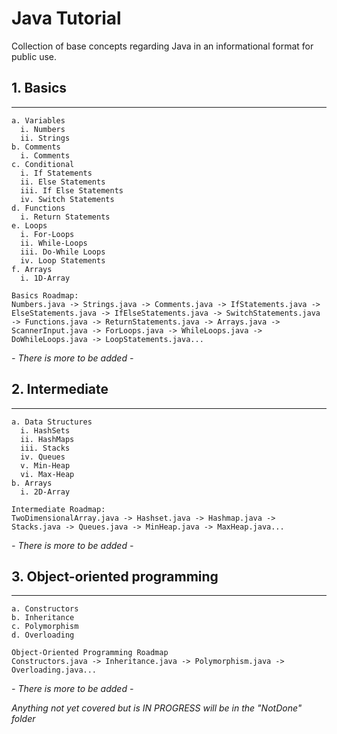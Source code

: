 # Java Tutorial

Collection of base concepts regarding Java in an informational format for public use.

  ## 1. Basics
  ---
    a. Variables
      i. Numbers
      ii. Strings
    b. Comments 
      i. Comments
    c. Conditional
      i. If Statements
      ii. Else Statements
      iii. If Else Statements
      iv. Switch Statements
    d. Functions
      i. Return Statements
    e. Loops
      i. For-Loops
      ii. While-Loops
      iii. Do-While Loops
      iv. Loop Statements
    f. Arrays
      i. 1D-Array

    Basics Roadmap:
    Numbers.java -> Strings.java -> Comments.java -> IfStatements.java -> ElseStatements.java -> IfElseStatements.java -> SwitchStatements.java -> Functions.java -> ReturnStatements.java -> Arrays.java -> ScannerInput.java -> ForLoops.java -> WhileLoops.java -> DoWhileLoops.java -> LoopStatements.java...

  *- There is more to be added -*
  
  ## 2. Intermediate
  ---
    a. Data Structures
      i. HashSets
      ii. HashMaps
      iii. Stacks
      iv. Queues
      v. Min-Heap
      vi. Max-Heap
    b. Arrays
      i. 2D-Array
    
    Intermediate Roadmap:
    TwoDimensionalArray.java -> Hashset.java -> Hashmap.java -> Stacks.java -> Queues.java -> MinHeap.java -> MaxHeap.java...
    
  *- There is more to be added -*

  ## 3. Object-oriented programming
  ---
    a. Constructors
    b. Inheritance
    c. Polymorphism
    d. Overloading
    
    Object-Oriented Programming Roadmap
    Constructors.java -> Inheritance.java -> Polymorphism.java -> Overloading.java...

  *- There is more to be added -*
  

*Anything not yet covered but is IN PROGRESS will be in the "NotDone" folder*
